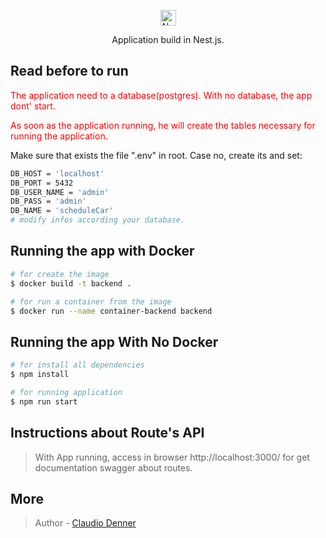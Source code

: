 <p align="center">
  <a href="http://nestjs.com/" target="blank"><img src="https://nestjs.com/img/logo-small.svg" width="25" alt="Nest Logo" /></a>
</p>


  <p align="center">Application build in Nest.js.</p>

## Read before to run

<p style="color:red">
The application need to a database(postgres). With no database, the app dont' start.
</p>
<p style="color:red">
As soon as the application running, he will create the tables necessary for running the application.
</p>

<p>
Make sure that exists the file ".env" in root. Case no, create its and set:
</p>

```bash
DB_HOST = 'localhost'
DB_PORT = 5432
DB_USER_NAME = 'admin'
DB_PASS = 'admin'
DB_NAME = 'scheduleCar'
# modify infos according your database.
```

## Running the app with Docker

```bash
# for create the image
$ docker build -t backend .

# for run a container from the image
$ docker run --name container-backend backend

```

## Running the app With No Docker

```bash
# for install all dependencies
$ npm install

# for running application
$ npm run start
```

## Instructions about Route's API

>With App running, access in browser http://localhost:3000/ for get documentation swagger about routes.



## More

> Author - [Claudio Denner](https://cdenner.com.br/)

